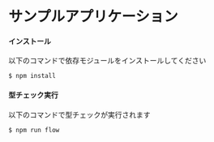 サンプルアプリケーション
==========

#### インストール
以下のコマンドで依存モジュールをインストールしてください
```
$ npm install
```

#### 型チェック実行
以下のコマンドで型チェックが実行されます
```
$ npm run flow
```

